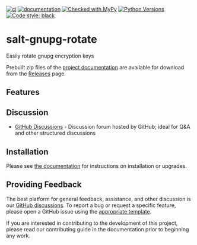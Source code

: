 [![ci](https://github.com/raddessi/salt-gnupg-rotate/workflows/ci/badge.svg)](https://github.com/raddessi/salt-gnupg-rotate/actions?query=workflow%3Aci)
[![documentation](https://img.shields.io/badge/docs-sphinx%20furo-blue.svg?style=flat)](https://github.com/pradyunsg/furo)
[![Checked with MyPy](https://img.shields.io/badge/mypy-checked-blue.svg)](http://mypy-lang.org/)
[![Python Versions](https://img.shields.io/badge/python-3.10-blue.svg)](#salt-gnupg-rotate)
[![Code style: black](https://img.shields.io/badge/code%20style-black-000000.svg)](https://github.com/psf/black)

<!-- sphinx-include-starts-here -->

# salt-gnupg-rotate

Easily rotate gnupg encryption keys

<!-- Fill this in -->

Prebuilt zip files of the
[project documentation](https://github.com/raddessi/salt-gnupg-rotate/tree/main/docs)
are available for download from the
[Releases](https://github.com/raddessi/salt-gnupg-rotate/releases) page.

## Features

<!-- Fill this in -->

## Discussion

- [GitHub Discussions](https://github.com/raddessi/salt-gnupg-rotate/discussions) -
  Discussion forum hosted by GitHub; ideal for Q&A and other structured
  discussions

<!-- sphinx-include-stops-here -->

## Installation

Please see
[the documentation](https://github.com/raddessi/salt-gnupg-rotate/releases) for
instructions on installation or upgrades.

## Providing Feedback

The best platform for general feedback, assistance, and other discussion is our
[GitHub discussions](https://github.com/raddessi/salt-gnupg-rotate/discussions).
To report a bug or request a specific feature, please open a GitHub issue using
the
[appropriate template](https://github.com/raddessi/salt-gnupg-rotate/issues/new/choose).

If you are interested in contributing to the development of this project, please
read our contributing guide in the documentation prior to beginning any work.
